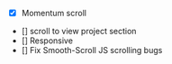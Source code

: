 - [x] Momentum scroll
- [] scroll to view project section
- [] Responsive
- [] Fix Smooth-Scroll JS scrolling bugs
